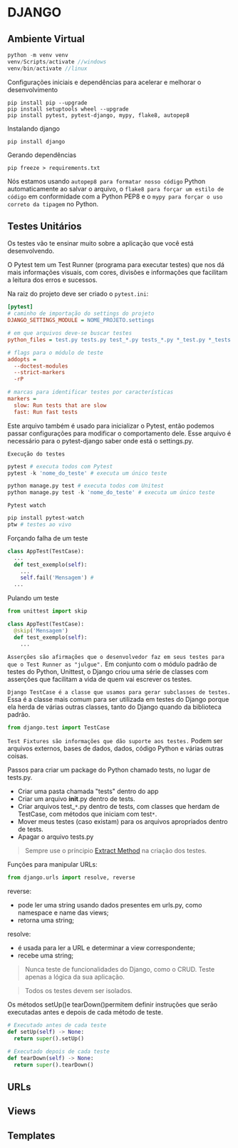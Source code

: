 # DJANGO

## Ambiente Virtual
```php
python -m venv venv
venv/Scripts/activate //windows
venv/bin/activate //linux
```
Configurações iniciais e dependências para acelerar e melhorar o desenvolvimento
```
pip install pip --upgrade
pip install setuptools wheel --upgrade
pip install pytest, pytest-django, mypy, flake8, autopep8
```
Instalando django
```
pip install django
```
Gerando dependências
```
pip freeze > requirements.txt
```
Nós estamos usando ``autopep8 para formatar nosso código`` Python automaticamente ao salvar o arquivo, o ``flake8 para forçar um estilo de código`` em conformidade com a Python PEP8 e o ``mypy para forçar o uso correto da tipagem`` no Python.

## Testes Unitários

Os testes vão te ensinar muito sobre a aplicação que você está desenvolvendo.

O Pytest tem um Test Runner (programa para executar testes) que nos dá mais informações visuais, com cores, divisões e informações que facilitam a leitura dos erros e sucessos.

Na raiz do projeto deve ser criado o ``pytest.ini``:
```ini
[pytest]
# caminho de importação do settings do projeto
DJANGO_SETTINGS_MODULE = NOME_PROJETO.settings

# em que arquivos deve-se buscar testes
python_files = test.py tests.py test_*.py tests_*.py *_test.py *_tests.py

# flags para o módulo de teste
addopts = 
  --doctest-modules
  --strict-markers
  -rP

# marcas para identificar testes por características
markers = 
  slow: Run tests that are slow 
  fast: Run fast tests
```
Este arquivo também é usado para inicializar o Pytest, então podemos passar configurações para modificar o comportamento dele. Esse arquivo é necessário para o pytest-django saber onde está o settings.py.

``Execução do testes``
```python
pytest # executa todos com Pytest
pytest -k 'nome_do_teste' # executa um único teste

python manage.py test # executa todos com Unitest
python manage.py test -k 'nome_do_teste' # executa um único teste
```
``Pytest watch``
```python
pip install pytest-watch
ptw # testes ao vivo
```

Forçando falha de um teste
```python
class AppTest(TestCase):
  ...
  def test_exemplo(self):
    ...
    self.fail('Mensagem') # 
  ...
```

Pulando um teste
```python
from unittest import skip

class AppTest(TestCase):
  @skip('Mensagem')
  def test_exemplo(self):
    ...
```

``Asserções são afirmações que o desenvolvedor faz em seus testes para que o Test Runner as "julgue".`` Em conjunto com o módulo padrão de testes do Python, Unittest, o Django criou uma série de classes com asserções que facilitam a vida de quem vai escrever os testes.

``Django TestCase é a classe que usamos para gerar subclasses de testes.`` Essa é a classe mais comum para ser utilizada em testes do Django porque ela herda de várias outras classes, tanto do Django quando da biblioteca padrão.

```python
from django.test import TestCase
```

``Test Fixtures são informações que dão suporte aos testes.`` Podem ser arquivos externos, bases de dados, dados, código Python e várias outras coisas.

Passos para criar um package do Python chamado tests, no lugar de tests.py.
- Criar uma pasta chamada "tests" dentro do app
- Criar um arquivo __init__.py dentro de tests.
- Criar arquivos test_``*``.py dentro de tests, com classes que herdam de TestCase, com métodos que iniciam com test``*``.
- Mover meus testes (caso existam) para os arquivos apropriados dentro de tests.
- Apagar o arquivo tests.py

> Sempre use o príncipio [Extract Method](https://refactoring.guru/pt-br/extract-method) na criação dos testes.

Funções para manipular URLs:
```python
from django.urls import resolve, reverse
```
reverse:

* pode ler uma string usando dados presentes em urls.py, como namespace e name das views;
* retorna uma string;

resolve:

* é usada para ler a URL e determinar a view correspondente;
* recebe uma string;

> Nunca teste de funcionalidades do Django, como o CRUD. Teste apenas a lógica da sua aplicação.

> Todos os testes devem ser isolados.

Os métodos setUp()e tearDown()permitem definir instruções que serão executadas antes e depois de cada método de teste.
```python
# Executado antes de cada teste
def setUp(self) -> None:
  return super().setUp()

# Executado depois de cada teste
def tearDown(self) -> None:
  return super().tearDown()
```

## URLs

## Views

## Templates
